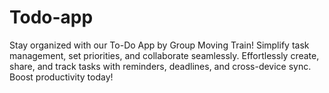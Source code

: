# Todo-app
Stay organized with our To-Do App by Group Moving Train! Simplify task management, set priorities, and collaborate seamlessly. Effortlessly create, share, and track tasks with reminders, deadlines, and cross-device sync. Boost productivity today!
